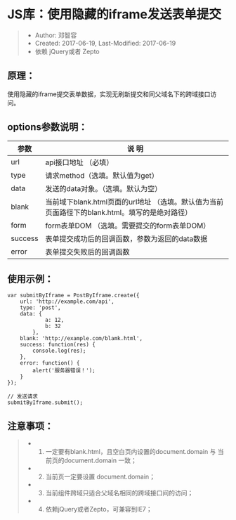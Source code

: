 # JS库：使用隐藏的iframe发送表单提交

>- Author: 邓智容
>- Created: 2017-06-19,  Last-Modified: 2017-06-19
>- 依赖 jQuery或者 Zepto

## 原理：

使用隐藏的iframe提交表单数据，实现无刷新提交和同父域名下的跨域接口访问。

## options参数说明：

参数 | 说 明
-----|-----------
url     | api接口地址 （必填）
type    | 请求method（选填。默认值为get）
data    | 发送的data对象。（选填。默认为空）
blank   | 当前域下blank.html页面的url地址 （选填。默认值为当前页面路径下的blank.html。填写的是绝对路径）
form    | form表单DOM （选填。需要提交的form表单DOM）
success | 表单提交成功后的回调函数，参数为返回的data数据
error   | 表单提交失败后的回调函数

## 使用示例：

```
var submitByIframe = PostByIframe.create({
    url: 'http://example.com/api',
    type: 'post',
    data: {
            a: 12,
            b: 32
        },
    blank: 'http://example.com/blamk.html',
    success: function(res) {
        console.log(res);
    },
    error: function() {
        alert('服务器错误！');
    }
});

// 发送请求
submitByIframe.submit();
```

## 注意事项：

>- 1. 一定要有blank.html，且空白页内设置的document.domain 与 当前页的document.domain 一致；
>- 2. 当前页一定要设置 document.domain；
>- 3. 当前组件跨域只适合父域名相同的跨域接口间的访问；
>- 4. 依赖jQuery或者Zepto，可兼容到IE7；